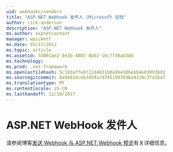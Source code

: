 ```yaml
---
uid: webhooks/senders
title: "ASP.NET Webhook 发件人 |Microsoft 文档"
author: rick-anderson
description: "ASP.NET Webhook 发件人"
ms.author: aspnetcontent
manager: wpickett
ms.date: 01/17/2012
ms.topic: article
ms.assetid: 33001ae2-8e1b-4807-8b02-16c7fd8ad38d
ms.technology: 
ms.prod: .net-framework
ms.openlocfilehash: 5c18daffe0711d4831b0a9b438bebb4e030936d1
ms.sourcegitcommit: 9a9483aceb34591c97451997036a9120c3fe2baf
ms.translationtype: MT
ms.contentlocale: zh-CN
ms.lasthandoff: 11/10/2017
---
```

# <a name="aspnet-webhook-senders"></a>ASP.NET WebHook 发件人

请参阅博客[发送 Webhook 与 ASP.NET Webhook 预览](http://blogs.msdn.com/b/webdev/archive/2015/09/15/sending-webhooks-with-asp-net-webhooks-preview.aspx)有关详细信息。
